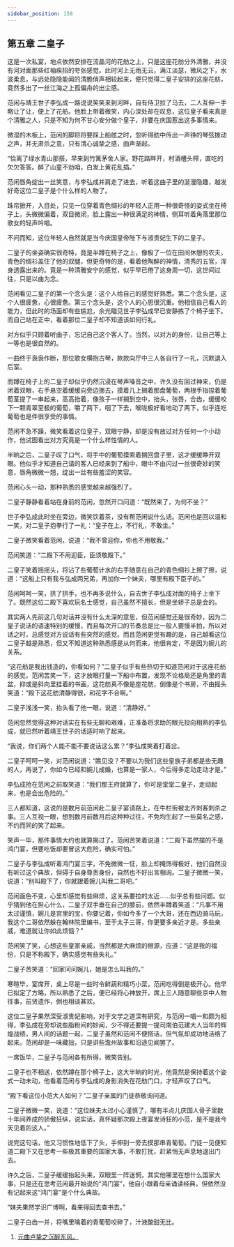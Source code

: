 ```yaml
---
sidebar_position: 158
---
```


## 第五章 **二皇子**

这是一次私宴，地点依然安排在流晶河的花舫之上，只是这座花舫分外清雅，并没有河对面那些红袖疾招的夸张感觉。此时河上无雨无云，满江淡瑟，微风之下，水波柔息，与远处隐隐能闻的清脆俏声相较起来，便只觉得二皇子安排的这座花舫，竟然多出了一丝江海之上孤偏舟的出尘感。

范闲与靖王世子李弘成一路说说笑笑来到河畔，自有侍卫拉了马去，二人互伸一手略让了让，便上了花舫。他脸上带着微笑，内心深处却在叹息，这位皇子看来真是个清雅之人，只是不知为何不甘心安分做个皇子，非要在庆国惹出这多事情来。

微湿的木板上，范闲的脚将将要踩上船舷之时，忽听得舫中传出一声铮的琴弦拨动之声，并无肃杀之意，只有清心诚挚之感，曲声渐起。

“恰离了绿水青山那搭，早来到竹篱茅舍人家。野花路畔开，村酒槽头榨，直吃的欠欠答答。醉了山童不劝咱，白发上黄花乱插。”[](#ref_footnotebookmark_end_1)

范闲唇角绽出一丝笑意，与李弘成并肩走了进去，听着这曲子里的涎漫隐趣，越发好奇这位二皇子是个什么样的人物了。

珠帘掀开，入目处，只见一位穿着青色绸衫的年轻人正用一种很奇怪的姿式坐在椅子上，头微微偏着，双目微闭，脸上露出一种很满足的神情，侧耳听着角落里那位歌女的轻声吟唱。

不问而知，这位年轻人自然就是当今庆国皇帝陛下与淑贵妃生下的二皇子。

二皇子的坐姿确实很奇特，竟是半蹲在椅子之上，像极了一位在田间休憩的农夫，青色的绸衫盖住了他的双腿，但更奇特的是，看着他陶醉的神情，清秀的五官，浑身透露出来的。竟是一种清雅安宁的感觉，似乎早已倦了这身周一切，这世间过往，只是以曲为念。

范闲看见二皇子的第一个念头是：这个人给自己的感觉好熟悉。第二个念头是，这个人很疲惫，心很疲惫。第三个念头是，这个人的心思很沉重。他相信自己看人的能力，但此时的场面却有些尴尬，余光瞄见世子李弘成早已安静拣了个椅子坐下。而自己站在正中，看着那位二皇子却不知道该如何行礼。

对方似乎只顾着听曲子，忘记自己这个客人了。当然，以对方的身份，让自己等上一等也是很自然的。

一曲终于袅袅作断，那位歌女横抱古琴，款款向厅中三人各自行了一礼，沉默退入后室。

而蹲在椅子上的二皇子却似乎仍然沉浸在琴声嗓音之中，许久没有回过神来，仍是闭着双眼，右手悬空着缓缓向旁边挪去，摸着几上搁着那盘葡萄，两根手指捏着葡萄茎提了一串起来，高高抬着，像孩子一样搁到空中，抬头，张唇，合齿，缓缓咬下一颗青翠至极的葡萄，嚼了两下，咽了下去，喉咙极好看地动了两下，似乎连吃葡萄也是件很享受的事情。

范闲不急不躁，微笑看着这位皇子，双眼宁静，却是没有放过对方任何一个小动作，他试图看出对方究竟是一个什么样性情的人。

半晌之后，二皇子叹了口气，将手中的葡萄摸索着搁回盘子里，这才缓缓睁开双眼。他似乎才知道自己请的客人已经来到了船中，眼中不由闪过一丝很奇妙的笑意，唇角微微一翘，绽出一丝有些羞涩的笑容。

范闲心头一动，那种熟悉的感觉越来越强烈了。

二皇子静静看着站在身前的范闲，忽然开口问道：“既然来了，为何不坐？”

世子李弘成此时坐在旁边，微笑饮着茶，没有帮范闲说什么话。范闲也是回以温和一笑，对二皇子抱拳行了一礼：“皇子在上，不行礼，不敢坐。”

二皇子微笑看着范闲，说道：“我不曾迎你，你也不用敬我。”

范闲笑道：“二殿下不用迎臣，臣须敬殿下。”

二皇子笑着摇摇头，将沾了些葡萄计水的右手随意在自己的青色绸衫上擦了擦，说道：“这船上只有我与弘成两兄弟，再加你一个妹夫，哪里有殿下臣子的。”

范闲呵呵一笑，拱了拱手，也不再多说什么，自去世子李弘成对面的椅子上坐下了。既然这位二殿下喜欢玩名士感觉，自己虽然不擅长，但是坐轿子总是会的。

其实两人先前这几句对话并没有什么太深的意思，但范闲感觉还是很奇妙，因为二皇子说话的语速特别的缓慢，而且每次开口的节奏总是比一般人要慢半拍，所以对话之时，总感觉对方说话有些突然的感觉。而且范闲更觉有趣的是，自己越看这位二皇子越是熟悉，但又不知道这种熟悉感是从何而来，他很肯定，不是因为婉儿的关系。

“这花舫是我出钱造的，你看如何？”二皇子似乎有些热切于知道范闲对于这座花舫的感觉。范闲苦笑一下，这才放眼打量一下船中布置，发现不论格局还是角里的青盆，抑或是斜向里挂着的书画，这花舫真不像是座花舫，倒像是个书房，不由摇头笑道：“殿下这花舫清静得很，和花字不合啊。”

二皇子浅浅一笑，抬头看了他一眼，说道：“清静好。”

范闲忽然觉得这种对话实在有些无聊和艰难，正准备将求助的眼光投向相熟的李弘成，就已然听着靖王世子的话适时响了起来。

“我说，你们两个人能不能不要说话这么累？”李弘成笑着打着岔。

二皇子呵呵一笑，对范闲说道：“瞧见没？不要以为我们这些皇族子弟都是些无趣的人，再说了，你如今已经和婉儿成婚，也算是一家人，今后得多走动走动才是。”

李弘成抢在范闲之前取笑道：“我们那王府就算了，你可是堂堂二皇子，走动起来，也是会出危险的。”

三人都知道，这说的是数月前范闲赴二皇子宴请路上，在牛栏街被北齐刺客刺杀之事。三人互视一眼，想到数月前数月后这种种过往，不免均生起了一些莫名之感，不约而同的笑了起来。

笑声一毕，那件事情大约也就算揭过了。范闲苦笑着说道：“二殿下虽然摆的不是鸿门宴，但要吃饭却要冒这大危险，确实可怕。”

二皇子与李弘成听着鸿门宴三字，不免微微一怔，脸上却掩饰得极好，他们自然没有听过这个典故，但碍于自身尊贵身份，自然也不好出言相询。二皇子微微一笑，说道：“别叫殿下了，你就跟着婉儿叫我二哥吧。”

范闲面色不变，心里却感觉有些麻烦，这关系要拉的太近……似乎总有些问题。似乎猜到他在担心什么，二皇子双手垂在自己的膝前，依然半蹲着笑道：“凡事不用太过谨慎，婉儿是宫里的宝，你要记着，你如今多了一个大哥，还在西边骑马玩，我这个二哥依然躲在翰林院里编书，至于太子三哥，你更要多亲近才是。多些亲戚，难道就让你如此烦恼？”

范闲笑了笑，心想这些皇家亲戚，当然都是大麻烦的根源，应道：“这是我的福份，只是不称殿下，确实感觉有些失礼。”

二皇子苦笑道：“回家问问婉儿，她是怎么叫我的。”

寒暄毕，宴席开，桌上尽是一些时令鲜蔬和精巧小菜，范闲吃得倒是极开心。他早已拟定了方略，所以熟悉了之后，便已经将心神放开，席上三人随意聊些京中人物往事，前贤遗作，倒也相谈甚欢。

这位二皇子果然深受淑贵妃影响，对于文学之道深有研究，与范闲一唱一和颇为相得，李弘成在旁却说些脂粉间的妙闻，少不得还要提一提司南伯范建大人当年的辉煌战绩，男人间的话题一起，二皇子虽然和范闲不便搭话，但气氛却成功地活络了起来。范闲却是一味藏拙，只是讲些澹州故事和沿途见闻罢了。

一席饭毕，二皇子与范闲各有所得，微笑告别。

二皇子也不相送，依然蹲在那个椅子上，这大半晌的时光，他竟然是保持着这个姿式一动未动，他看着范闲与李弘成的身影消失在花舫门口，才轻声叹了口气。

“殿下看这位小范大人如何？”二皇子亲属的门徒恭敬询问道。

二皇子微微一笑，说道：“这位妹夫太过小心谨慎了，哪有半点儿庆国人骨子里数十年间养成的骄傲狂纵，说实话，真怀疑那次殿上夜宴发诗狂的小范，是不是我今天见着的这人。”

说完这句话，他又习惯性地低下了头，手伸到一旁去摸那串青葡萄。门徒一见便知道二殿下又在思考一些极其重要的国家大事，不敢打扰，赶紧悄无声息地退出门去。

许久之后，二皇子缓缓抬起头来，双眼里一阵迷惘，其实他哪里在想什么国家大事，只是还在思考范闲最开始说的“鸿门宴”，他自小跟着母亲诵读经典，但依然没有记起来这“鸿门宴”是个什么典故。

“妹夫果然学识广博啊，看来得回去查书去。”

二皇子白齿一并，将嘴里噙着的青葡萄咬碎了，汁液酸甜无比。

1. [元曲卢挚之沉醉东风。](#ref_footnotebookmark_start_1)​​


